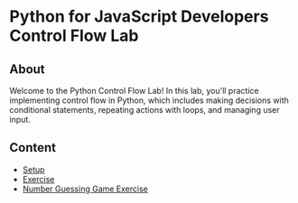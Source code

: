<!-- ! Do not delete or rename this file! -->
<h1>
  <span class="prefix">Python for JavaScript Developers</span>
  <span class="headline">Control Flow Lab</span>
</h1>

## About

Welcome to the Python Control Flow Lab! In this lab, you'll practice implementing control flow in Python, which includes making decisions with conditional statements, repeating actions with loops, and managing user input.

## Content

- [Setup](../setup/README.md)
- [Exercise](../exercise/README.md)
- [Number Guessing Game Exercise](../number-guessing-game-exercise/README.md)
